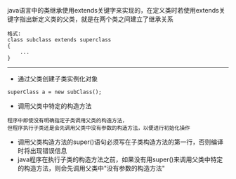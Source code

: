 java语言中的类继承使用extends关键字来实现的，在定义类时若使用extends关键字指出新定义类的父类，就是在两个类之间建立了继承关系

```
格式:
class subclass extends superclass
{
    ...
}
```

---

* 通过父类创建子类实例化对象

```
superClass a = new subClass();
```

* 调用父类中特定的构造方法

```
程序中即使没有明确指定子类调用父类的构造方法，
但程序执行子类还是会先调用父类中没有参数的构造方法，以便进行初始化操作
```

* 调用父类构造方法的super\(\)语句必须写在子类构造方法的第一行，否则编译时将出现错误信息
* java程序在执行子类的构造方法之前，如果没有用super\(\)来调用父类中特定的构造方法，则会先调用父类中"没有参数的构造方法"




